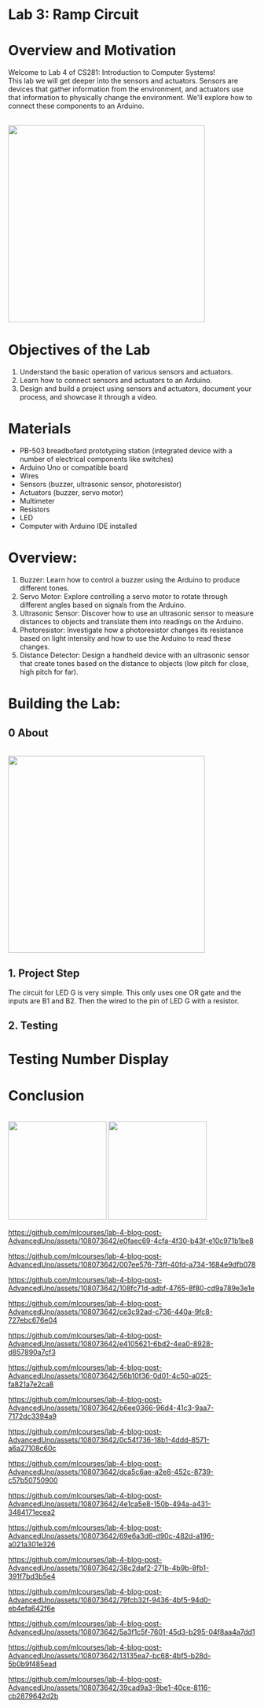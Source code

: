 # Lab 3: Ramp Circuit

# Overview and Motivation
Welcome to Lab 4 of CS281: Introduction to Computer Systems! <br>
This lab we will get deeper into the sensors and actuators. Sensors are devices that gather information from the environment, 
and actuators use that information to physically change the environment. 
We'll explore how to connect these components to an Arduino.

<br><img width="400" src="number.png">

# Objectives of the Lab
1. Understand the basic operation of various sensors and actuators.
2. Learn how to connect sensors and actuators to an Arduino.
3. Design and build a project using sensors and actuators, document your process, and showcase it through a video.
   
# Materials
- PB-503 breadbofard prototyping station (integrated device with a number of electrical components like switches)
- Arduino Uno or compatible board
- Wires
- Sensors (buzzer, ultrasonic sensor, photoresistor)
- Actuators (buzzer, servo motor)
- Multimeter 
- Resistors
- LED 
- Computer with Arduino IDE installed

# Overview: 

1. Buzzer: Learn how to control a buzzer using the Arduino to produce different tones.
2. Servo Motor: Explore controlling a servo motor to rotate through different angles based on signals from the Arduino.
3. Ultrasonic Sensor: Discover how to use an ultrasonic sensor to measure distances to objects and translate them into readings on the Arduino.
4. Photoresistor: Investigate how a photoresistor changes its resistance based on light intensity and how to use the Arduino to read these changes.
5. Distance Detector: Design a handheld device with an ultrasonic sensor that create tones based on the distance to objects (low pitch for close, high pitch for far).


# Building the Lab: 


## 0 About
<br><img width="400" src="WireG.jpeg">


 
## 1. Project Step
The circuit for LED G is very simple. This only uses one OR gate and the inputs are B1 and B2. Then the wired to the pin of LED G with a resistor.


## 2. Testing


# Testing Number Display





# Conclusion

<br><img width="200" src="number.png">
<img width="200" src="0.png"><br>



https://github.com/mlcourses/lab-4-blog-post-AdvancedUno/assets/108073642/e0faec69-4cfa-4f30-b43f-e10c971b1be8



https://github.com/mlcourses/lab-4-blog-post-AdvancedUno/assets/108073642/007ee576-73ff-40fd-a734-1684e9dfb078



https://github.com/mlcourses/lab-4-blog-post-AdvancedUno/assets/108073642/108fc71d-adbf-4765-8f80-cd9a789e3e1e



https://github.com/mlcourses/lab-4-blog-post-AdvancedUno/assets/108073642/ce3c92ad-c736-440a-9fc8-727ebc676e04



https://github.com/mlcourses/lab-4-blog-post-AdvancedUno/assets/108073642/e4105621-6bd2-4ea0-8928-d857890a7cf3



https://github.com/mlcourses/lab-4-blog-post-AdvancedUno/assets/108073642/56b10f36-0d01-4c50-a025-fa821a7e2ca8



https://github.com/mlcourses/lab-4-blog-post-AdvancedUno/assets/108073642/b6ee0366-96d4-41c3-9aa7-7172dc3394a9



https://github.com/mlcourses/lab-4-blog-post-AdvancedUno/assets/108073642/0c54f736-18b1-4ddd-8571-a6a27108c60c



https://github.com/mlcourses/lab-4-blog-post-AdvancedUno/assets/108073642/dca5c6ae-a2e8-452c-8739-c57b50750900



https://github.com/mlcourses/lab-4-blog-post-AdvancedUno/assets/108073642/4e1ca5e8-150b-494a-a431-3484171ecea2



https://github.com/mlcourses/lab-4-blog-post-AdvancedUno/assets/108073642/69e6a3d6-d90c-482d-a196-a021a301e326



https://github.com/mlcourses/lab-4-blog-post-AdvancedUno/assets/108073642/38c2daf2-271b-4b9b-8fb1-391f7bd3b5e4



https://github.com/mlcourses/lab-4-blog-post-AdvancedUno/assets/108073642/79fcb32f-9436-4bf5-94d0-eb4efa642f6e



https://github.com/mlcourses/lab-4-blog-post-AdvancedUno/assets/108073642/5a3f1c5f-7601-45d3-b295-04f8aa4a7dd1



https://github.com/mlcourses/lab-4-blog-post-AdvancedUno/assets/108073642/13135ea7-bc68-4bf5-b28d-5b0b9f485ead



https://github.com/mlcourses/lab-4-blog-post-AdvancedUno/assets/108073642/39cad9a3-9be1-40ce-8116-cb2879642d2b








